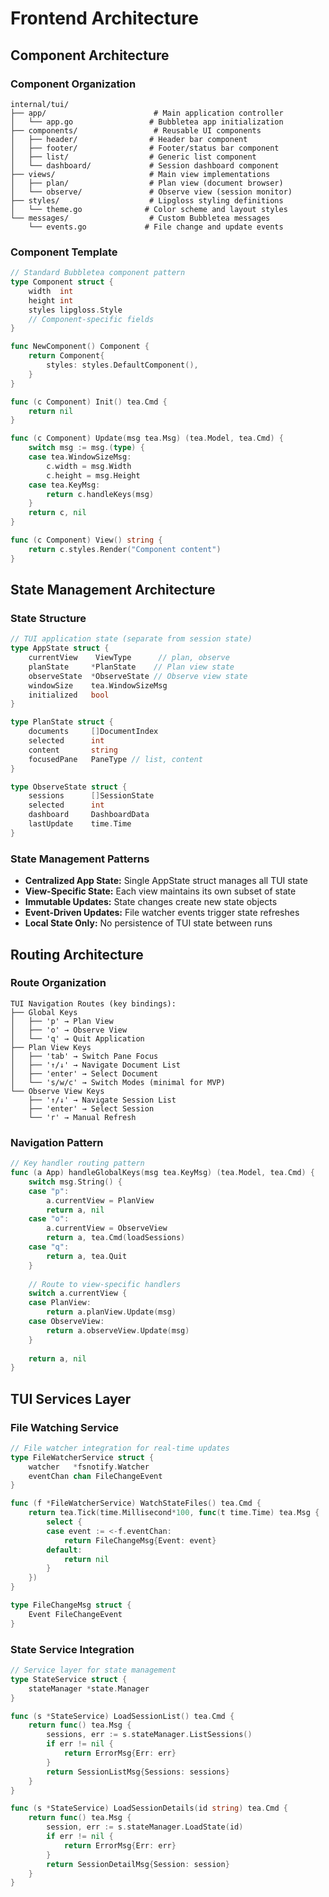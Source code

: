 # Frontend Architecture

## Component Architecture

### Component Organization
```
internal/tui/
├── app/                        # Main application controller
│   └── app.go                 # Bubbletea app initialization
├── components/                 # Reusable UI components
│   ├── header/                # Header bar component
│   ├── footer/                # Footer/status bar component
│   ├── list/                  # Generic list component
│   └── dashboard/             # Session dashboard component
├── views/                     # Main view implementations
│   ├── plan/                  # Plan view (document browser)
│   └── observe/               # Observe view (session monitor)
├── styles/                    # Lipgloss styling definitions
│   └── theme.go              # Color scheme and layout styles
└── messages/                  # Custom Bubbletea messages
    └── events.go             # File change and update events
```

### Component Template
```go
// Standard Bubbletea component pattern
type Component struct {
    width  int
    height int
    styles lipgloss.Style
    // Component-specific fields
}

func NewComponent() Component {
    return Component{
        styles: styles.DefaultComponent(),
    }
}

func (c Component) Init() tea.Cmd {
    return nil
}

func (c Component) Update(msg tea.Msg) (tea.Model, tea.Cmd) {
    switch msg := msg.(type) {
    case tea.WindowSizeMsg:
        c.width = msg.Width
        c.height = msg.Height
    case tea.KeyMsg:
        return c.handleKeys(msg)
    }
    return c, nil
}

func (c Component) View() string {
    return c.styles.Render("Component content")
}
```

## State Management Architecture

### State Structure
```go
// TUI application state (separate from session state)
type AppState struct {
    currentView    ViewType      // plan, observe
    planState     *PlanState    // Plan view state
    observeState  *ObserveState // Observe view state
    windowSize    tea.WindowSizeMsg
    initialized   bool
}

type PlanState struct {
    documents     []DocumentIndex
    selected      int
    content       string
    focusedPane   PaneType // list, content
}

type ObserveState struct {
    sessions      []SessionState
    selected      int
    dashboard     DashboardData
    lastUpdate    time.Time
}
```

### State Management Patterns
- **Centralized App State:** Single AppState struct manages all TUI state
- **View-Specific State:** Each view maintains its own subset of state
- **Immutable Updates:** State changes create new state objects
- **Event-Driven Updates:** File watcher events trigger state refreshes
- **Local State Only:** No persistence of TUI state between runs

## Routing Architecture

### Route Organization
```
TUI Navigation Routes (key bindings):
├── Global Keys
│   ├── 'p' → Plan View
│   ├── 'o' → Observe View  
│   └── 'q' → Quit Application
├── Plan View Keys
│   ├── 'tab' → Switch Pane Focus
│   ├── '↑/↓' → Navigate Document List
│   ├── 'enter' → Select Document
│   └── 's/w/c' → Switch Modes (minimal for MVP)
└── Observe View Keys
    ├── '↑/↓' → Navigate Session List
    ├── 'enter' → Select Session
    └── 'r' → Manual Refresh
```

### Navigation Pattern
```go
// Key handler routing pattern
func (a App) handleGlobalKeys(msg tea.KeyMsg) (tea.Model, tea.Cmd) {
    switch msg.String() {
    case "p":
        a.currentView = PlanView
        return a, nil
    case "o":
        a.currentView = ObserveView
        return a, tea.Cmd(loadSessions)
    case "q":
        return a, tea.Quit
    }
    
    // Route to view-specific handlers
    switch a.currentView {
    case PlanView:
        return a.planView.Update(msg)
    case ObserveView:
        return a.observeView.Update(msg)
    }
    
    return a, nil
}
```

## TUI Services Layer

### File Watching Service
```go
// File watcher integration for real-time updates
type FileWatcherService struct {
    watcher   *fsnotify.Watcher
    eventChan chan FileChangeEvent
}

func (f *FileWatcherService) WatchStateFiles() tea.Cmd {
    return tea.Tick(time.Millisecond*100, func(t time.Time) tea.Msg {
        select {
        case event := <-f.eventChan:
            return FileChangeMsg{Event: event}
        default:
            return nil
        }
    })
}

type FileChangeMsg struct {
    Event FileChangeEvent
}
```

### State Service Integration
```go
// Service layer for state management
type StateService struct {
    stateManager *state.Manager
}

func (s *StateService) LoadSessionList() tea.Cmd {
    return func() tea.Msg {
        sessions, err := s.stateManager.ListSessions()
        if err != nil {
            return ErrorMsg{Err: err}
        }
        return SessionListMsg{Sessions: sessions}
    }
}

func (s *StateService) LoadSessionDetails(id string) tea.Cmd {
    return func() tea.Msg {
        session, err := s.stateManager.LoadState(id)
        if err != nil {
            return ErrorMsg{Err: err}
        }
        return SessionDetailMsg{Session: session}
    }
}
```
